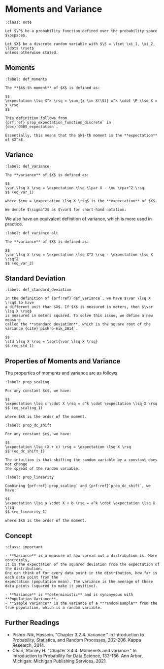 # Moments and Variance

```{admonition} Notation
:class: note

Let $\P$ be a probability function defined over the probability space $\pspace$.

Let $X$ be a discrete random variable with $\S = \lset \xi_1, \xi_2, \ldots \rset$
unless otherwise stated.
```

## Moments

```{prf:definition} Moments
:label: def_moments

The **$k$-th moment** of $X$ is defined as:

$$
\expectation \lsq X^k \rsq = \sum_{x \in X(\S)} x^k \cdot \P \lsq X = x \rsq
$$

This definition follows from {prf:ref}`prop_expectation_function_discrete` in {doc}`0305_expectation`.

Essentially, this means that the $k$-th moment is the **expectation** of $X^k$.
```

## Variance

```{prf:definition} Variance
:label: def_variance

The **variance** of $X$ is defined as:

$$
\var \lsq X \rsq = \expectation \lsq \lpar X - \mu \rpar^2 \rsq
$$ (eq_var_1)

where $\mu = \expectation \lsq X \rsq$ is the **expectation** of $X$.

We denote $\sigma^2$ as $\var$ for short-hand notation.
```

We also have an equivalent definition of variance, which is more used in practice.

```{prf:definition} Variance (Alternative)
:label: def_variance_alt

The **variance** of $X$ is defined as:

$$
\var \lsq X \rsq = \expectation \lsq X^2 \rsq - \expectation \lsq X \rsq^2
$$ (eq_var_2)
```

## Standard Deviation

```{prf:definition} Standard Deviation
:label: def_standard_deviation

In the definition of {prf:ref}`def_variance`, we have $\var \lsq X \rsq$ to have
a different unit than $X$. If $X$ is measured in meters, then $\var \lsq X \rsq$
is measured in meters squared. To solve this issue, we define a new measure
called the **standard deviation**, which is the square root of the variance {cite}`pishro-nik_2014`.

$$
\std \lsq X \rsq = \sqrt{\var \lsq X \rsq}
$$ (eq_std_1)
```

## Properties of Moments and Variance

The properties of moments and variance are as follows:

```{prf:property} Scaling
:label: prop_scaling

For any constant $c$, we have:

$$
\expectation \lsq c \cdot X \rsq = c^k \cdot \expectation \lsq X \rsq
$$ (eq_scaling_1)

where $k$ is the order of the moment.
```

```{prf:property} DC Shift
:label: prop_dc_shift

For any constant $c$, we have:

$$
\expectation \lsq (X + c) \rsq = \expectation \lsq X \rsq
$$ (eq_dc_shift_1)

The intuition is that shifting the random variable by a constant does not change
the spread of the random variable.
```

```{prf:property} Linearity
:label: prop_linearity

Combining {prf:ref}`prop_scaling` and {prf:ref}`prop_dc_shift`, we have:

$$
\expectation \lsq a \cdot X + b \rsq = a^k \cdot \expectation \lsq X \rsq
$$ (eq_linearity_1)

where $k$ is the order of the moment.
```

## Concept

````{admonition} Concept
:class: important

- **Variance** is a measure of how spread out a distribution is. More concretely,
it is the expectation of the squared deviation from the expectation of the distribution.
One can think of for every data point in the distribution, how far is each data point from the
expectation (population mean). The variance is the average of these data points (squared to make it positive).

- **Variance** is **deterministic** and is synonymous with **Population Variance**.
- **Sample Variance** is the variance of a **random sample** from the true population, which is a random variable.
````

## Further Readings

- Pishro-Nik, Hossein. "Chapter 3.2.4. Variance." In Introduction to Probability, Statistics, and Random Processes, 202-206. Kappa Research, 2014. 
- Chan, Stanley H. "Chapter 3.4.4. Momenets and variance." In Introduction to Probability for Data Science, 133-136. Ann Arbor, Michigan: Michigan Publishing Services, 2021. 

